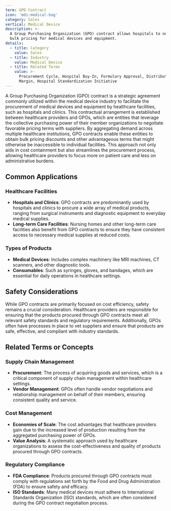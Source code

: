 ```yaml
---
term: GPO Contract
icon: 'mdi:medical-bag'
category: Sales
vertical: Medical Device
description: >-
  A Group Purchasing Organization (GPO) contract allows hospitals to negotiate
  bulk pricing for medical devices and equipment.
details:
  - title: Category
    value: Sales
  - title: Industry
    value: Medical Device
  - title: Related Terms
    value: >-
      Procurement Cycle, Hospital Buy-In, Formulary Approval, Distributor
      Margin, Hospital Standardization Initiative
---
```

A Group Purchasing Organization (GPO) contract is a strategic agreement commonly utilized within the medical device industry to facilitate the procurement of medical devices and equipment by healthcare facilities, such as hospitals and clinics. This contractual arrangement is established between healthcare providers and GPOs, which are entities that leverage the collective purchasing power of their member organizations to negotiate favorable pricing terms with suppliers. By aggregating demand across multiple healthcare institutions, GPO contracts enable these entities to obtain bulk pricing discounts and other advantageous terms that might otherwise be inaccessible to individual facilities. This approach not only aids in cost containment but also streamlines the procurement process, allowing healthcare providers to focus more on patient care and less on administrative burdens.

## Common Applications

### Healthcare Facilities

- **Hospitals and Clinics**: GPO contracts are predominantly used by hospitals and clinics to procure a wide array of medical products, ranging from surgical instruments and diagnostic equipment to everyday medical supplies.
- **Long-term Care Facilities**: Nursing homes and other long-term care facilities also benefit from GPO contracts to ensure they have consistent access to necessary medical supplies at reduced costs.

### Types of Products

- **Medical Devices**: Includes complex machinery like MRI machines, CT scanners, and other diagnostic tools.
- **Consumables**: Such as syringes, gloves, and bandages, which are essential for daily operations in healthcare settings.

## Safety Considerations

While GPO contracts are primarily focused on cost efficiency, safety remains a crucial consideration. Healthcare providers are responsible for ensuring that the products procured through GPO contracts meet all relevant safety standards and regulatory requirements. Additionally, GPOs often have processes in place to vet suppliers and ensure that products are safe, effective, and compliant with industry standards.

## Related Terms or Concepts

### Supply Chain Management

- **Procurement**: The process of acquiring goods and services, which is a critical component of supply chain management within healthcare settings.
- **Vendor Management**: GPOs often handle vendor negotiations and relationship management on behalf of their members, ensuring consistent quality and service.

### Cost Management

- **Economies of Scale**: The cost advantages that healthcare providers gain due to the increased level of production resulting from the aggregated purchasing power of GPOs.
- **Value Analysis**: A systematic approach used by healthcare organizations to assess the cost-effectiveness and quality of products procured through GPO contracts.

### Regulatory Compliance

- **FDA Compliance**: Products procured through GPO contracts must comply with regulations set forth by the Food and Drug Administration (FDA) to ensure safety and efficacy.
- **ISO Standards**: Many medical devices must adhere to International Standards Organization (ISO) standards, which are often considered during the GPO contract negotiation process.
